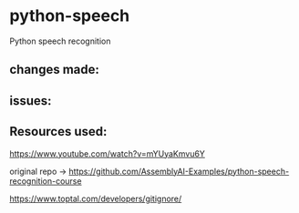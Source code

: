 # python-speech
Python speech recognition


## changes made:


## issues:


## Resources used: 

https://www.youtube.com/watch?v=mYUyaKmvu6Y

original repo -> https://github.com/AssemblyAI-Examples/python-speech-recognition-course

https://www.toptal.com/developers/gitignore/